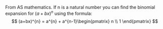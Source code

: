 From AS mathematics. If n is a natural number you can find the binomial expansion for $(a+bx)^{n}$ using the formula:
$$
(a+bx)^{n} = a^{n} + a^{n-1}\begin{pmatrix}
n \\
1
\end{pmatrix}
$$

